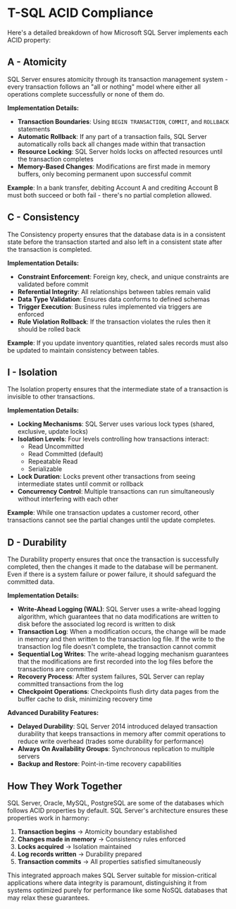 # T-SQL ACID Compliance
Here's a detailed breakdown of how Microsoft SQL Server implements each ACID property:

## **A - Atomicity**

SQL Server ensures atomicity through its transaction management system - every transaction follows an "all or nothing" model where either all operations complete successfully or none of them do. 

**Implementation Details:**
- **Transaction Boundaries**: Using `BEGIN TRANSACTION`, `COMMIT`, and `ROLLBACK` statements
- **Automatic Rollback**: If any part of a transaction fails, SQL Server automatically rolls back all changes made within that transaction
- **Resource Locking**: SQL Server holds locks on affected resources until the transaction completes
- **Memory-Based Changes**: Modifications are first made in memory buffers, only becoming permanent upon successful commit

**Example**: In a bank transfer, debiting Account A and crediting Account B must both succeed or both fail - there's no partial completion allowed.

## **C - Consistency**

The Consistency property ensures that the database data is in a consistent state before the transaction started and also left in a consistent state after the transaction is completed.

**Implementation Details:**
- **Constraint Enforcement**: Foreign key, check, and unique constraints are validated before commit
- **Referential Integrity**: All relationships between tables remain valid
- **Data Type Validation**: Ensures data conforms to defined schemas
- **Trigger Execution**: Business rules implemented via triggers are enforced
- **Rule Violation Rollback**: If the transaction violates the rules then it should be rolled back

**Example**: If you update inventory quantities, related sales records must also be updated to maintain consistency between tables.

## **I - Isolation**

The Isolation property ensures that the intermediate state of a transaction is invisible to other transactions.

**Implementation Details:**
- **Locking Mechanisms**: SQL Server uses various lock types (shared, exclusive, update locks)
- **Isolation Levels**: Four levels controlling how transactions interact:
  - Read Uncommitted
  - Read Committed (default)
  - Repeatable Read  
  - Serializable
- **Lock Duration**: Locks prevent other transactions from seeing intermediate states until commit or rollback
- **Concurrency Control**: Multiple transactions can run simultaneously without interfering with each other

**Example**: While one transaction updates a customer record, other transactions cannot see the partial changes until the update completes.

## **D - Durability**

The Durability property ensures that once the transaction is successfully completed, then the changes it made to the database will be permanent. Even if there is a system failure or power failure, it should safeguard the committed data.

**Implementation Details:**
- **Write-Ahead Logging (WAL)**: SQL Server uses a write-ahead logging algorithm, which guarantees that no data modifications are written to disk before the associated log record is written to disk
- **Transaction Log**: When a modification occurs, the change will be made in memory and then written to the transaction log file. If the write to the transaction log file doesn't complete, the transaction cannot commit
- **Sequential Log Writes**: The write-ahead logging mechanism guarantees that the modifications are first recorded into the log files before the transactions are committed
- **Recovery Process**: After system failures, SQL Server can replay committed transactions from the log
- **Checkpoint Operations**: Checkpoints flush dirty data pages from the buffer cache to disk, minimizing recovery time

**Advanced Durability Features:**
- **Delayed Durability**: SQL Server 2014 introduced delayed transaction durability that keeps transactions in memory after commit operations to reduce write overhead (trades some durability for performance)
- **Always On Availability Groups**: Synchronous replication to multiple servers
- **Backup and Restore**: Point-in-time recovery capabilities

## **How They Work Together**

SQL Server, Oracle, MySQL, PostgreSQL are some of the databases which follows ACID properties by default. SQL Server's architecture ensures these properties work in harmony:

1. **Transaction begins** → Atomicity boundary established
2. **Changes made in memory** → Consistency rules enforced  
3. **Locks acquired** → Isolation maintained
4. **Log records written** → Durability prepared
5. **Transaction commits** → All properties satisfied simultaneously

This integrated approach makes SQL Server suitable for mission-critical applications where data integrity is paramount, distinguishing it from systems optimized purely for performance like some NoSQL databases that may relax these guarantees.
